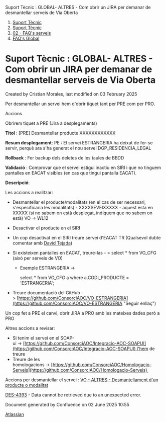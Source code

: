 Suport Tècnic : GLOBAL- ALTRES - Com obrir un JIRA per demanar de desmantellar serveis de Via Oberta  

1.  [Suport Tècnic](index.md)
2.  [Suport Tècnic](13893782.md)
3.  [02 - FAQ's serveis](26313393.md)
4.  [FAQ's Global](28705585.md)

Suport Tècnic : GLOBAL- ALTRES - Com obrir un JIRA per demanar de desmantellar serveis de Via Oberta
====================================================================================================

Created by Cristian Morales, last modified on 03 February 2025

  

Per desmantellar un servei hem d'obrir tiquet tant per PRE com per PRO.

  

Accions

Obrirem tiquet a PRE (Jira a desplegaments)

**Titol** : \[PRE\] Desmantellar producte XXXXXXXXXXXX

**Resum desplegament**: PE : El servei ESTRANGERIA ha deixat de fer-se servir, perquè ara s'ha generat el nou servei DGP\_RESIDENCIA\_LEGAL

**Rollback** : Fer backup dels deletes de les taules de BBDD

**Validació** : Comprovar que el servei estigui inactiu en SIRI i que no tinguem pantalles en EACAT visibles (en cas que tingui pantalla EACAT).

**Descripció**:

Les accions a realitzar:

*   Desmantellar el producte/modalitats (en el cas de ser necessari, s'especificaria les modalitats) - XXXXSEVEIXXXXX - aquest està en XXXXX (si no sabem on està desplegat, indiquem que no sabem on està) VO → WL12
*   Desactivar el producte en el SIRI
*   Un cop desactivat en el SIRI treure servei d'EACAT TR (Qualsevol dubte comentar amb [David Tejada](https://contacte.aoc.cat/secure/ViewProfile.jspa?name=dtejada "Seguir enllaç")) 
*   Si existeixen pantalles en EACAT, treure-las - > select \* from VO\_CFG (això per serveis de VO)
    *   Exemple ESTRANGERIA -> 
        
        select \* from VO\_CFG a where a.CODI\_PRODUCTE = 'ESTRANGERIA';
        

*   Treure documentació del GitHub -> [https://github.com/ConsorciAOC/VO-ESTRANGERIA](https://github.com/ConsorciAOC/VO-ESTRANGERIA "Seguir enllaç")

Un cop fet a PRE el canvi, obrir JIRA a PRO amb les mateixes dades però a PRO

Altres accions a revisar:

*   Si tenim el servei en el SOAP-ui → [https://github.com/ConsorciAOC/Integracio-AOC-SOAPUI](https://github.com/ConsorciAOC/Integracio-AOC-SOAPUI) l'hem de treure
*   Treure de les homologacions → [https://github.com/ConsorciAOC/Homologacio-Serveis](https://github.com/ConsorciAOC/Homologacio-Serveis) 

  

  

Accions per desmantellar el servei : [VO - ALTRES - Desmantellament d'un producte o modalitat](118555177.md)

[DES-4393](https://contacte.aoc.cat/browse/DES-4393?src=confmacro) - Data cannot be retrieved due to an unexpected error.

Document generated by Confluence on 02 June 2025 10:55

[Atlassian](http://www.atlassian.com/)